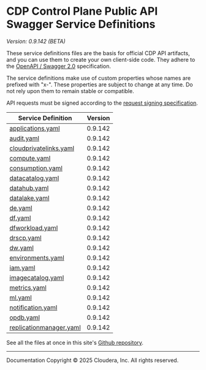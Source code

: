 # CDP Control Plane Public API Swagger Service Definitions

*Version: 0.9.142 (BETA)*

These service definitions files are the basis for official CDP API artifacts,
and you can use them to create your own client-side code. They adhere to the
[OpenAPI / Swagger 2.0](https://swagger.io/specification/v2/) specification.

The service definitions make use of custom properties whose names are prefixed
with "x-". These properties are subject to change at any time. Do not rely upon
them to remain stable or compatible.

API requests must be signed according to the
[request signing specification](request_signing.md).

| Service Definition | Version |
| --- | --- |
| [applications.yaml](./applications.yaml) | 0.9.142 |
| [audit.yaml](./audit.yaml) | 0.9.142 |
| [cloudprivatelinks.yaml](./cloudprivatelinks.yaml) | 0.9.142 |
| [compute.yaml](./compute.yaml) | 0.9.142 |
| [consumption.yaml](./consumption.yaml) | 0.9.142 |
| [datacatalog.yaml](./datacatalog.yaml) | 0.9.142 |
| [datahub.yaml](./datahub.yaml) | 0.9.142 |
| [datalake.yaml](./datalake.yaml) | 0.9.142 |
| [de.yaml](./de.yaml) | 0.9.142 |
| [df.yaml](./df.yaml) | 0.9.142 |
| [dfworkload.yaml](./dfworkload.yaml) | 0.9.142 |
| [drscp.yaml](./drscp.yaml) | 0.9.142 |
| [dw.yaml](./dw.yaml) | 0.9.142 |
| [environments.yaml](./environments.yaml) | 0.9.142 |
| [iam.yaml](./iam.yaml) | 0.9.142 |
| [imagecatalog.yaml](./imagecatalog.yaml) | 0.9.142 |
| [metrics.yaml](./metrics.yaml) | 0.9.142 |
| [ml.yaml](./ml.yaml) | 0.9.142 |
| [notification.yaml](./notification.yaml) | 0.9.142 |
| [opdb.yaml](./opdb.yaml) | 0.9.142 |
| [replicationmanager.yaml](./replicationmanager.yaml) | 0.9.142 |

See all the files at once in this site's
[Github repository](https://github.com/cloudera/cdp-dev-docs/tree/master/api-docs/swagger).

----

Documentation Copyright © 2025 Cloudera, Inc. All rights reserved.

